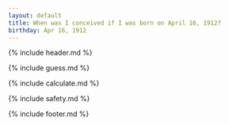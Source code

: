 ```yaml
---
layout: default
title: When was I conceived if I was born on April 16, 1912?
birthday: Apr 16, 1912
---
```


{% include header.md %}

{% include guess.md %}

{% include calculate.md %}

{% include safety.md %}

{% include footer.md %}



